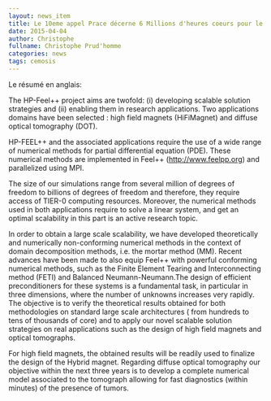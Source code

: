 ```yaml
---
layout: news_item
title: Le 10eme appel Prace décerne 6 Millions d'heures coeurs pour le projet HP-Feel++
date: 2015-04-04
author: Christophe
fullname: Christophe Prud'homme
categories: news
tags: cemosis
---
```


Le résumé en anglais:


The HP-Feel++ project aims are twofold: (i) developing scalable solution strategies and (ii) enabling them in research applications. Two applications domains have been selected : high field magnets (HiFiMagnet) and diffuse optical tomography (DOT). 

HP-FEEL++ and the associated applications require the use of a wide range of numerical methods for partial differential equation (PDE). These numerical methods are implemented in Feel++ (http://www.feelpp.org) and parallelized using MPI. 

The size of our simulations range from several million of degrees of freedom to billions of degrees of freedom and therefore, they require access of TIER-0 computing resources. Moreover, the numerical methods used in both applications require to solve a linear system, and get an optimal scalability in this part is an active research topic. 


In order to obtain a large scale scalability, we have developed theoretically and numerically non-conforming numerical methods in the context of domain decomposition methods, i.e. the mortar method (MM). Recent advances have been made to also equip Feel++ with powerful conforming numerical methods, such as the Finite Element Tearing and Interconnecting method (FETI) and Balanced Neumann-Neumann.The design of efficient preconditioners for these systems is a fundamental task, in particular in three dimensions, where the number of unknowns increases very rapidly. The objective is to verify the theoretical results obtained for both methodologies on standard large scale architectures ( from hundreds to tens of thousands of core) and to apply our novel scalable solution strategies on real applications such as the design of high field magnets and optical tomographs. 

For high field magnets, the obtained results will be readily used to finalize the design of the Hybrid magnet. Regarding diffuse optical tomography our objective within the next three years is to develop a complete numerical model associated to the tomograph allowing for fast diagnostics (within minutes) of the presence of tumors.